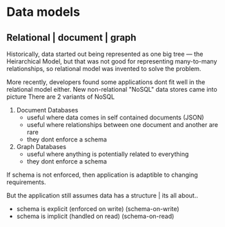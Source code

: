 # Data models

## Relational  | document | graph

Historically, data started out being represented as one big tree &mdash; the Heirarchical Model, but that was not good for representing many-to-many relationships, so relational model was invented to solve the problem.

More recently, developers found some applications dont fit well in the relational model either. New non-relational "NoSQL" data stores came into picture
There are 2 variants of NoSQL

1. Document Databases
   - useful where data comes in self contained documents (JSON)
   - useful where relationships between one document and another are rare
   - they dont enforce a schema
2. Graph Databases
   - useful where anything is potentially related to everything
   - they dont enforce a schema

If schema is not enforced, then application is adaptible to changing requirements.

But the application still assumes data has a structure | its all about..

- schema is explicit (enforced on write) (schema-on-write)
- schema is implicit (handled on read) (schema-on-read)
